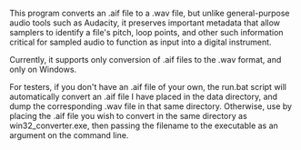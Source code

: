 This program converts an .aif file to a .wav file, but unlike general-purpose
audio tools such as Audacity, it preserves important metadata that allow
samplers to identify a file's pitch, loop points, and other such information
critical for sampled audio to function as input into a digital instrument.

Currently, it supports only conversion of .aif files to the .wav format, and
only on Windows.

For testers, if you don't have an .aif file of your own, the run.bat script will 
automatically convert an .aif file I have placed in the data directory, and
dump the corresponding .wav file in that same directory. Otherwise, use by placing
the .aif file you wish to convert in the same directory as win32_converter.exe, 
then passing the filename to the executable as an argument on the command line.
